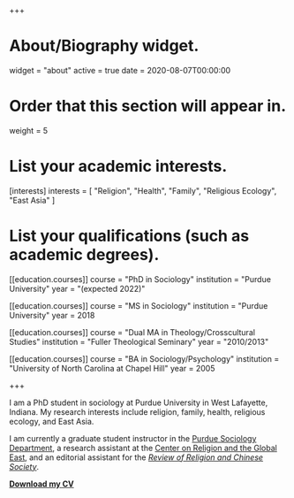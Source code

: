 +++
# About/Biography widget.
widget = "about"
active = true
date = 2020-08-07T00:00:00

# Order that this section will appear in.
weight = 5

# List your academic interests.
[interests]
  interests = [
     "Religion",
     "Health",
     "Family",
     "Religious Ecology",
     "East Asia"
   ]

# List your qualifications (such as academic degrees).
[[education.courses]]
  course = "PhD in Sociology"
  institution = "Purdue University"
  year = "(expected 2022)"

[[education.courses]]
  course = "MS in Sociology"
  institution = "Purdue University"
  year = 2018

[[education.courses]]
  course = "Dual MA in Theology/Crosscultural Studies"
  institution = "Fuller Theological Seminary"
  year = "2010/2013"

[[education.courses]]
  course = "BA in Sociology/Psychology"
  institution = "University of North Carolina at Chapel Hill"
  year = 2005

+++


I am a PhD student in sociology at Purdue University in West Lafayette, Indiana. My research interests include religion, family, health, religious ecology, and East Asia.

I am currently a graduate student instructor in the [Purdue Sociology Department](https://www.cla.purdue.edu/sociology/), a research assistant at the [Center on Religion and the Global East](http://www.globaleast.org/), and an editorial assistant for the [*Review of Religion and Chinese Society*](http://booksandjournals.brillonline.com/content/journals/22143955).

[**Download my CV**](files/bmcphail_cv.pdf)

